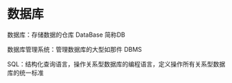 # 数据库

数据库：存储数据的仓库 DataBase 简称DB

数据库管理系统：管理数据库的大型如那件  DBMS

SQL：结构化查询语言，操作关系型数据库的编程语言，定义操作所有关系型数据库的统一标准

